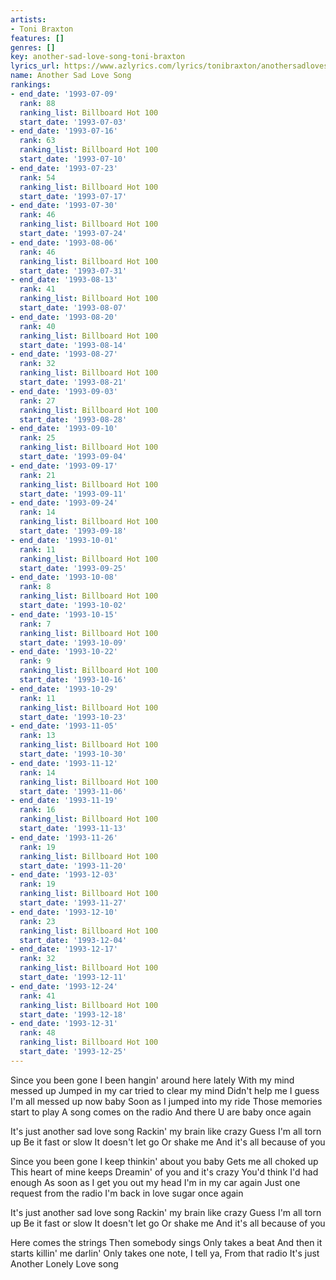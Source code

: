 ```yaml
---
artists:
- Toni Braxton
features: []
genres: []
key: another-sad-love-song-toni-braxton
lyrics_url: https://www.azlyrics.com/lyrics/tonibraxton/anothersadlovesong.html
name: Another Sad Love Song
rankings:
- end_date: '1993-07-09'
  rank: 88
  ranking_list: Billboard Hot 100
  start_date: '1993-07-03'
- end_date: '1993-07-16'
  rank: 63
  ranking_list: Billboard Hot 100
  start_date: '1993-07-10'
- end_date: '1993-07-23'
  rank: 54
  ranking_list: Billboard Hot 100
  start_date: '1993-07-17'
- end_date: '1993-07-30'
  rank: 46
  ranking_list: Billboard Hot 100
  start_date: '1993-07-24'
- end_date: '1993-08-06'
  rank: 46
  ranking_list: Billboard Hot 100
  start_date: '1993-07-31'
- end_date: '1993-08-13'
  rank: 41
  ranking_list: Billboard Hot 100
  start_date: '1993-08-07'
- end_date: '1993-08-20'
  rank: 40
  ranking_list: Billboard Hot 100
  start_date: '1993-08-14'
- end_date: '1993-08-27'
  rank: 32
  ranking_list: Billboard Hot 100
  start_date: '1993-08-21'
- end_date: '1993-09-03'
  rank: 27
  ranking_list: Billboard Hot 100
  start_date: '1993-08-28'
- end_date: '1993-09-10'
  rank: 25
  ranking_list: Billboard Hot 100
  start_date: '1993-09-04'
- end_date: '1993-09-17'
  rank: 21
  ranking_list: Billboard Hot 100
  start_date: '1993-09-11'
- end_date: '1993-09-24'
  rank: 14
  ranking_list: Billboard Hot 100
  start_date: '1993-09-18'
- end_date: '1993-10-01'
  rank: 11
  ranking_list: Billboard Hot 100
  start_date: '1993-09-25'
- end_date: '1993-10-08'
  rank: 8
  ranking_list: Billboard Hot 100
  start_date: '1993-10-02'
- end_date: '1993-10-15'
  rank: 7
  ranking_list: Billboard Hot 100
  start_date: '1993-10-09'
- end_date: '1993-10-22'
  rank: 9
  ranking_list: Billboard Hot 100
  start_date: '1993-10-16'
- end_date: '1993-10-29'
  rank: 11
  ranking_list: Billboard Hot 100
  start_date: '1993-10-23'
- end_date: '1993-11-05'
  rank: 13
  ranking_list: Billboard Hot 100
  start_date: '1993-10-30'
- end_date: '1993-11-12'
  rank: 14
  ranking_list: Billboard Hot 100
  start_date: '1993-11-06'
- end_date: '1993-11-19'
  rank: 16
  ranking_list: Billboard Hot 100
  start_date: '1993-11-13'
- end_date: '1993-11-26'
  rank: 19
  ranking_list: Billboard Hot 100
  start_date: '1993-11-20'
- end_date: '1993-12-03'
  rank: 19
  ranking_list: Billboard Hot 100
  start_date: '1993-11-27'
- end_date: '1993-12-10'
  rank: 23
  ranking_list: Billboard Hot 100
  start_date: '1993-12-04'
- end_date: '1993-12-17'
  rank: 32
  ranking_list: Billboard Hot 100
  start_date: '1993-12-11'
- end_date: '1993-12-24'
  rank: 41
  ranking_list: Billboard Hot 100
  start_date: '1993-12-18'
- end_date: '1993-12-31'
  rank: 48
  ranking_list: Billboard Hot 100
  start_date: '1993-12-25'
---
```


Since you been gone
I been hangin' around here lately
With my mind messed up
Jumped in my car tried to clear my mind
Didn't help me
I guess I'm all messed up now baby
Soon as I jumped into my ride
Those memories start to play
A song comes on the radio
And there U are baby once again

It's just another sad love song
Rackin' my brain like crazy
Guess I'm all torn up
Be it fast or slow
It doesn't let go
Or shake me
And it's all because of you

Since you been gone
I keep thinkin' about you baby
Gets me all choked up
This heart of mine keeps
Dreamin' of you and it's crazy
You'd think I'd had enough
As soon as I get you out my head
I'm in my car again
Just one request from the radio
I'm back in love sugar once again

It's just another sad love song
Rackin' my brain like crazy
Guess I'm all torn up
Be it fast or slow
It doesn't let go
Or shake me
And it's all because of you

Here comes the strings
Then somebody sings
Only takes a beat
And then it starts killin' me darlin'
Only takes one note, I tell ya,
From that radio
It's just
Another
Lonely
Love song



